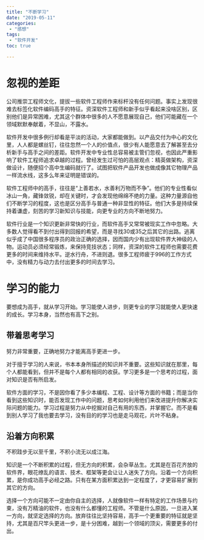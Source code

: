 ```yaml
---
title: "不断学习"
date: "2019-05-11"
categories:
 - "感想"
tags:
 - "软件开发"
toc: true

---
```


# 忽视的差距

公司推崇工程师文化，提拔一些软件工程师作来标杆没有任何问题。事实上发现很难去标签化软件编码高手的特征。资深软件工程师和新手似乎看起来没啥区别，区别他们是异常困难，尤其这个群体中很多的人不愿意展现自己，他们可能藏在一个领域默默奉献着，不显山，不露水。

软件开发中很多例行却看是平淡的活动，大家都能做到。以产品交付为中心的文化里，人人都是螺丝钉，往往忽然一个人的价值点，很少有人能愿意去了解甚至去分析新手与高手之间的差距。软件开发中专业性总容易被主管们忽视，也因此严重影响了软件工程师追求卓越的过程。曾经发生过可怕的高层观点：精英做架构，资深做设计，随便招个高中生编码就行了。试图把软件产品开发也做成像其它物理产品一样流水线，这多么年来证明是错误的。
<!--more-->

软件工程师中的高手，往往是“上善若水，水善利万物而不争”。他们的专业性看似冰山一角，藏锋敛锐，却在关键时，才会发现他绵绵不绝的力量。这种力量源自他们不断学习的程度，这也是区分高手与普通一种非显性的特征。他们大多是持续保持着谦虚，刻苦的学习新知识与技能，向更专业的方向不断地努力。

软件行业是一个知识更新非常快的行业，而软件高手又常常被现实工作中忽略。大多数人觉得看不到付出得到回报的希望，而是寻找30或35之后其它的出路。逃离似乎成了中国很多程序员的政治正确的选择，因而国内少有出现软件界大神级的人物。运动员必须经常锻炼，来保持竞技状态；同样，资深的软件工程师也需要花费更多的时间来维持水平。逆水行舟，不进则退。很多工程师疲于996的工作方式中，没有精力与动力去付出更多的时间去学习。

# 学习的能力

要想成为高手，就从学习开始。学习能使人进步，则更专业的学习就能使人更快速的成长。学习本身，当然也有高下之别。

## 带着思考学习

努力非常重要，正确地努力才能离高手更进一步。

对于擅于学习的人来说，书本本身所描述的知识并不重要。这些知识就在那里，每个人都能看到，但并不是每个人都有相同的收获。学习更多是一个思考的过程，面对知识是否有所启发。

软件方面的学习，不是因你看了多少本编程、工程、设计等方面的书籍；而是当你看到这些知识时，能否发现工作中的问题，思考如何利用他们来改进提升你解决实际问题的能力。学习过程是努力从中挖掘对自己有用的东西，并掌握它。而不是看到别人学习了我也要去学习，没有目的的学习也是走马观花，片叶不粘身。

## 沿着方向积累

不积跬步无以至千里，不积小流无以成江海。

知识是一个不断积累的过程，但无方向的积累，会杂草丛生。尤其是在百花齐放的软件界，眼花缭乱的语言、技术、框架等更会让让人迷失了方向。沿着一个方向积累，是你成功高手必经之路。只有在某方面积累达到一定程度了，才更容易扩展到其它的方向。

选择一个方向可能不一定由你自主的选择，人就像软件一样有特定的工作场景与约束，没有万精油的软件，也没有什么都懂的工程师。不管是什么原因，一旦进入某一方向，就坚定选择的方向。放弃往往比坚持容易，高手一个更重要的特征就是坚持，尤其是百尺竿头更进一步，是十分困难，越到一个领域的顶尖，需要更多的付出。

